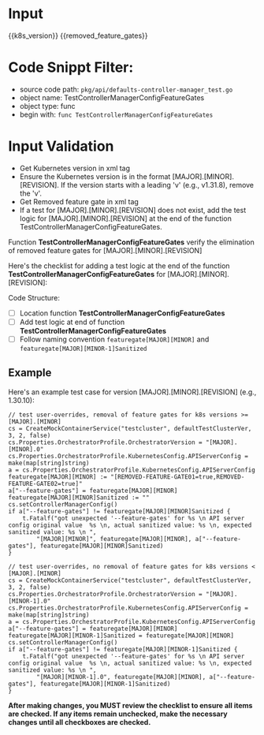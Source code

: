 
# Input 
<KubernetesVersion>{{k8s_version}}</KubernetesVersion>
<RemovedFeatureGate>{{removed_feature_gates}}</RemovedFeatureGate>

# Code Snippt Filter:
   - source code path: `pkg/api/defaults-controller-manager_test.go`
   - object name: TestControllerManagerConfigFeatureGates
   - object type: func
   - begin with: `func TestControllerManagerConfigFeatureGates`

# Input Validation
- Get Kubernetes version in xml tag <KubernetesVersion>
- Ensure the Kubernetes version is in the format [MAJOR].[MINOR].[REVISION]. If the version starts with a leading 'v' (e.g., v1.31.8), remove the 'v'.
- Get Removed feature gate in xml tag <RemovedFeatureGate>
- If a test for [MAJOR].[MINOR].[REVISION] does not exist, add the test logic for [MAJOR].[MINOR].[REVISION] at the end of the function TestControllerManagerConfigFeatureGates.

Function **TestControllerManagerConfigFeatureGates** verify the elimination of removed feature gates for [MAJOR].[MINOR].[REVISION]

Here's the checklist for adding a test logic at the end of the function **TestControllerManagerConfigFeatureGates** for [MAJOR].[MINOR].[REVISION]:

Code Structure:

- [ ] Location function **TestControllerManagerConfigFeatureGates**
- [ ] Add test logic at end of function **TestControllerManagerConfigFeatureGates**
- [ ] Follow naming convention `featuregate[MAJOR][MINOR]` and `featuregate[MAJOR][MINOR-1]Sanitized`

## Example

Here's an example test case for version [MAJOR].[MINOR].[REVISION] (e.g., 1.30.10):


    // test user-overrides, removal of feature gates for k8s versions >= [MAJOR].[MINOR]
	cs = CreateMockContainerService("testcluster", defaultTestClusterVer, 3, 2, false)
	cs.Properties.OrchestratorProfile.OrchestratorVersion = "[MAJOR].[MINOR].0"
	cs.Properties.OrchestratorProfile.KubernetesConfig.APIServerConfig = make(map[string]string)
	a = cs.Properties.OrchestratorProfile.KubernetesConfig.APIServerConfig
	featuregate[MAJOR][MINOR] := "[REMOVED-FEATURE-GATE01=true,REMOVED-FEATURE-GATE02=true]"
	a["--feature-gates"] = featuregate[MAJOR][MINOR]
	featuregate[MAJOR][MINOR]Sanitized := ""
	cs.setControllerManagerConfig()
	if a["--feature-gates"] != featuregate[MAJOR][MINOR]Sanitized {
		t.Fatalf("got unexpected '--feature-gates' for %s \n API server config original value  %s \n, actual sanitized value: %s \n, expected sanitized value: %s \n ",
			"[MAJOR][MINOR]", featuregate[MAJOR][MINOR], a["--feature-gates"], featuregate[MAJOR][MINOR]Sanitized)
	}

	// test user-overrides, no removal of feature gates for k8s versions < [MAJOR].[MINOR]
	cs = CreateMockContainerService("testcluster", defaultTestClusterVer, 3, 2, false)
	cs.Properties.OrchestratorProfile.OrchestratorVersion = "[MAJOR].[MINOR-1].0"
	cs.Properties.OrchestratorProfile.KubernetesConfig.APIServerConfig = make(map[string]string)
	a = cs.Properties.OrchestratorProfile.KubernetesConfig.APIServerConfig
	a["--feature-gates"] = featuregate[MAJOR][MINOR]
	featuregate[MAJOR][MINOR-1]Sanitized = featuregate[MAJOR][MINOR]
	cs.setControllerManagerConfig()
	if a["--feature-gates"] != featuregate[MAJOR][MINOR-1]Sanitized {
		t.Fatalf("got unexpected '--feature-gates' for %s \n API server config original value  %s \n, actual sanitized value: %s \n, expected sanitized value: %s \n ",
			"[MAJOR][MINOR-1].0", featuregate[MAJOR][MINOR], a["--feature-gates"], featuregate[MAJOR][MINOR-1]Sanitized)
	}


**After making changes, you MUST review the checklist to ensure all items are checked. If any items remain unchecked, make the necessary changes until all checkboxes are checked.**

